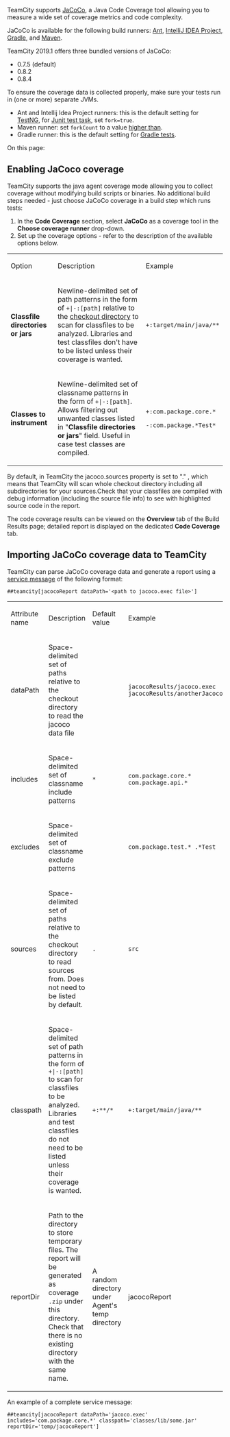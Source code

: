 [//]: # (title: JaCoCo)
[//]: # (auxiliary-id: JaCoCo)
TeamCity supports [JaCoCo](http://www.eclemma.org/jacoco), a Java Code Coverage tool allowing you to measure a wide set of coverage metrics and code complexity.

JaCoCo is available for the following build runners: [Ant](ant.md), [IntelliJ IDEA Project](intellij-idea-project.md), [Gradle](gradle.md), and [Maven](maven.md).

TeamCity 2019.1 offers three bundled versions of JaCoCo:
* 0.7.5 (default)
* 0.8.2
* 0.8.4

<note>

To ensure the coverage data is collected properly, make sure your tests run in (one or more) separate JVMs.
* Ant and Intellij Idea Project runners: this is the default setting for [TestNG](http://testng.org/doc/ant.html), for [Junit test task](http://ant.apache.org/manual/Tasks/junit.html), set `fork=true`.
* Maven runner: set `forkCount` to a value [higher than](http://maven.apache.org/surefire/maven-surefire-plugin/examples/fork-options-and-parallel-execution.html).
* Gradle runner: this is the default setting for [Gradle tests](https://gradle.org/docs/current/dsl/org.gradle.api.tasks.testing.Test.html).

</note>

On this page:

<tag-list of="chapter" mode="tree" depth="3"/>

## Enabling JaCoco coverage

TeamCity supports the java agent coverage mode allowing you to collect coverage without modifying build scripts or binaries. No additional build steps needed \- just choose JaCoCo coverage in a build step which runs tests:

1. In the __Code Coverage__ section, select __JaCoCo__ as a coverage tool in the __Choose coverage runner__ drop\-down.
2. Set up the coverage options \- refer to the description of the available options below.

<table><tr>

<td>


Option

</td>

<td>

Description


</td>

<td>


Example

</td></tr><tr>

<td>


__Classfile directories or jars__

</td>

<td>


Newline\-delimited set of path patterns in the form of `+|-:[path]` relative to the [checkout directory](build-checkout-directory.md) to scan for classfiles to be analyzed. Libraries and test classfiles don't have to be listed unless their coverage is wanted.

<include src="branch-filter.md" include-id="OR-syntax-tip"/>

</td>

<td>


`+:target/main/java/**`

</td></tr><tr>

<td>


__Classes to instrument__

</td>

<td>


Newline\-delimited set of classname patterns in the form of `+|-:[path]`. Allows filtering out unwanted classes listed in "__Classfile directories or jars__" field. Useful in case test classes are compiled.

</td>

<td>


`+:com.package.core.*`

`-:com.package.*Test*`

</td></tr></table>

<tip>

By default, in TeamCity the jacoco.sources property is set to "." , which means that TeamCity will scan whole checkout directory including all subdirectories for your sources.Check that your classfiles are compiled with debug information (including the source file info) to see with highlighted source code in the report.

</tip>

The code coverage results can be viewed on the __Overview__ tab of the Build Results page; detailed report is displayed on the dedicated __Code Coverage__ tab.

## Importing JaCoCo coverage data to TeamCity

TeamCity can parse JaCoCo coverage data and generate a report using a [service message](build-script-interaction-with-teamcity.md#Service+Messages) of the following format:


```Plain Text
##teamcity[jacocoReport dataPath='<path to jacoco.exec file>']

```

<table><tr>

<td>

Attribute name


</td>

<td>


Description

</td>

<td>


Default value

</td>

<td>


Example

</td></tr><tr>

<td>

dataPath


</td>

<td>


Space\-delimited set of paths relative to the checkout directory to read the jacoco data file

</td>

<td>


</td>

<td>


`jacocoResults/jacoco.exec jacocoResults/anotherJacocoRun.exec`

</td></tr><tr>

<td>

includes

</td>

<td>


Space\-delimited set of classname include patterns

</td>

<td>

`*`


</td>

<td>

`com.package.core.* com.package.api.*`


</td></tr><tr>

<td>

excludes


</td>

<td>

Space\-delimited set of classname exclude patterns


</td>

<td>

 


</td>

<td>

`com.package.test.* .*Test`

</td></tr><tr>

<td>

sources


</td>

<td>

Space\-delimited set of paths relative to the checkout directory to read sources from. Does not need to be listed by default.


</td>

<td>

`.`


</td>

<td>

`src`


</td></tr><tr>

<td>

classpath


</td>

<td>

Space\-delimited set of path patterns in the form of `+|-:[path]` to scan for classfiles to be analyzed. Libraries and test classfiles do not need to be listed unless their coverage is wanted.


</td>

<td>

`+:**/*`


</td>

<td>

`+:target/main/java/**`


</td></tr><tr>

<td>

reportDir


</td>

<td>

Path to the directory to store temporary files. The report will be generated as coverage `.zip` under this directory. Check that there is no existing directory with the same name.


</td>

<td>

A random directory under Agent's temp directory


</td>

<td>

jacocoReport


</td></tr></table>

An example of a complete service message:


```Plain Text
##teamcity[jacocoReport dataPath='jacoco.exec' includes='com.package.core.*' classpath='classes/lib/some.jar' reportDir='temp/jacocoReport']

```


